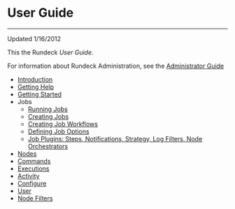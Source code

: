 # User Guide

---

Updated 1/16/2012

This the Rundeck _User Guide_.

For information about Rundeck Administration, see the [Administrator Guide](/administration/index.md)

- [Introduction](/manual/01-introduction.md)
- [Getting Help](/manual/02-getting-help.md)
- [Getting Started](/manual/03-getting-started.md)
- Jobs
  - [Running Jobs](/manual/04-jobs.md)
  - [Creating Jobs](/manual/creating-jobs.md)
  - [Creating Job Workflows](/manual/job-workflows.md)
  - [Defining Job Options](/manual/job-options.md)
  - [Job Plugins: Steps, Notifications, Strategy, Log Filters, Node Orchestrators](/manual/job-plugins.md)
- [Nodes](/manual/05-nodes.md)
- [Commands](/manual/06-commands.md)
- [Executions](/manual/07-executions.md)
- [Activity](/manual/08-activity.md)
- [Configure](/manual/09-configure.md)
- [User](/manual/10-user.md)
- [Node Filters](/manual/11-node-filters.md)

